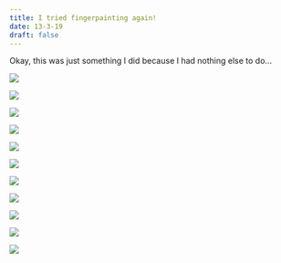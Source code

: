 ```yaml
---
title: I tried fingerpainting again!
date: 13-3-19
draft: false
---
```


Okay, this was just something I did because I had nothing else to do...

![](/images/crazysleep/s1.jpg/)

![](/images/crazysleep/s2.jpg/)

![](/images/crazysleep/s3.jpg/)

![](/images/crazysleep/s4.jpg/)

![](/images/crazysleep/s5.jpg/)

![](/images/crazysleep/s6.jpg/)

![](/images/crazysleep/s7.jpg/)

![](/images/crazysleep/s8.jpg/)

![](/images/crazysleep/s9.jpg/)

![](/images/crazysleep/s10.jpg/)

![](/images/crazysleep/s11.jpg/)

